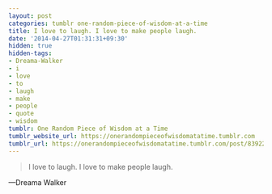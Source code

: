 ```yaml
---
layout: post
categories: tumblr one-random-piece-of-wisdom-at-a-time
title: I love to laugh. I love to make people laugh.
date: '2014-04-27T01:31:31+09:30'
hidden: true
hidden-tags:
- Dreama-Walker
- i
- love
- to
- laugh
- make
- people
- quote
- wisdom
tumblr: One Random Piece of Wisdom at a Time
tumblr_website_url: https://onerandompieceofwisdomatatime.tumblr.com
tumblr_url: https://onerandompieceofwisdomatatime.tumblr.com/post/83922681232/i-love-to-laugh-i-love-to-make-people-laugh
---
```

> I love to laugh. I love to make people laugh.

—Dreama Walker
